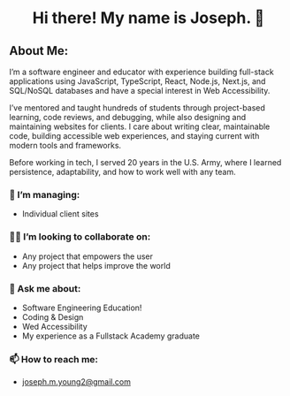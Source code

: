 # <p align="center">Hi there! My name is Joseph. 👋</p>
<p align="center">
  </p>
  
## About Me:
I’m a software engineer and educator with experience building full-stack applications using JavaScript, TypeScript, React, Node.js, Next.js, and SQL/NoSQL databases and have a special interest in Web Accessibility.

I’ve mentored and taught hundreds of students through project-based learning, code reviews, and debugging, while also designing and maintaining websites for clients. I care about writing clear, maintainable code, building accessible web experiences, and staying current with modern tools and frameworks. 

Before working in tech, I served 20 years in the U.S. Army, where I learned persistence, adaptability, and how to work well with any team.

### 🔭 I’m managing:
- Individual client sites
### 🙋‍♂️ I’m looking to collaborate on:
- Any project that empowers the user
- Any project that helps improve the world
### 💬 Ask me about:
- Software Engineering Education!
- Coding & Design
- Wed Accessibility
- My experience as a Fullstack Academy graduate
### 📫 How to reach me:
- joseph.m.young2@gmail.com
